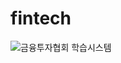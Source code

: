 # fintech
![금융투자협회 학습시스템](https://user-images.githubusercontent.com/71423455/203709954-6ea4d1cc-494a-4384-94f9-c389a14015f6.jpg)
